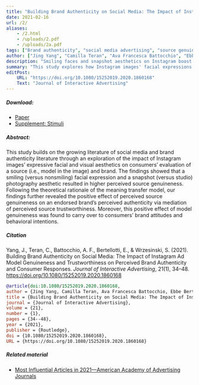 ```yaml
---
title: "Building Brand Authenticity on Social Media: The Impact of Instagram Ad Model Genuineness and Trustworthiness on Perceived Brand Authenticity and Consumer Responses"
date: 2021-02-16
url: /2/
aliases:
    - /2.html
    - /uploads/2.pdf
    - /uploads/2a.pdf
tags: ["Brand authenticity", "social media advertising", "source genuineness", "source trustworthiness"]
author: ["Jing Yang", "Camilla Teran", "Ava Francesca Battocchio", "Ebbe Bertellotti", "Shannon Wrzesinski"]
description: "Smiling faces and snapshot aesthetics on Instagram boost perceived source genuineness, enhancing brand authenticity, trust, and consumer intentions."
summary: "This study explores how Instagram images' facial expressions and aesthetics affect consumers' evaluations. Smiling faces and snapshot aesthetics enhance perceived source genuineness, leading to greater brand authenticity and trust, positively impacting consumer attitudes and intentions."
editPost:
    URL: "https://doi.org/10.1080/15252019.2020.1860168"
    Text: "Journal of Interactive Advertising"
---
```


##### Download:

- [Paper](/2.pdf)
- [Supplement: Stimuli](/2a.pdf)

<div class="thinline"></div>

##### Abstract:

This study builds on the growing literature of social media and brand authenticity literature through an exploration of the impact of Instagram images’ expressive facial and visual aesthetics on consumers’ evaluation of a source (i.e., model in the image) and brand. The findings showed that a smiling (versus nonsmiling) facial expression and a snapshot (versus studio) photography aesthetic resulted in higher perceived source genuineness. Following the theoretical rationale of the meaning transfer model, our findings further revealed the positive effect of perceived source genuineness on an endorsed brand’s perceived authenticity via mediation of perceived source trustworthiness. Moreover, this positive effect of model genuineness was found to carry over to consumers’ brand attitudes and behavioral intentions.

<div class="thinline"></div>

##### Citation

Yang, J., Teran, C., Battocchio, A. F., Bertellotti, E., & Wrzesinski, S. (2021). Building Brand Authenticity on Social Media: The Impact of Instagram Ad Model Genuineness and Trustworthiness on Perceived Brand Authenticity and Consumer Responses. *Journal of Interactive Advertising*, 21(1), 34–48. https://doi.org/10.1080/15252019.2020.1860168

```BibTeX
@article{doi:10.1080/15252019.2020.1860168,
author = {Jing Yang, Camilla Teran, Ava Francesca Battocchio, Ebbe Bertellotti and Shannon Wrzesinski},
title = {Building Brand Authenticity on Social Media: The Impact of Instagram Ad Model Genuineness and Trustworthiness on Perceived Brand Authenticity and Consumer Responses},
journal = {Journal of Interactive Advertising},
volume = {21},
number = {1},
pages = {34--48},
year = {2021},
publisher = {Routledge},
doi = {10.1080/15252019.2020.1860168},
URL = {https://doi.org/10.1080/15252019.2020.1860168}
```

<div class="thinline"></div>

##### Related material

+ [Most Influential Articles in 2021—American Academy of Advertising Journals](https://www.tandfonline.com/journals/ujoa20/collections/AAA-Most-Influential-Articles-2021)